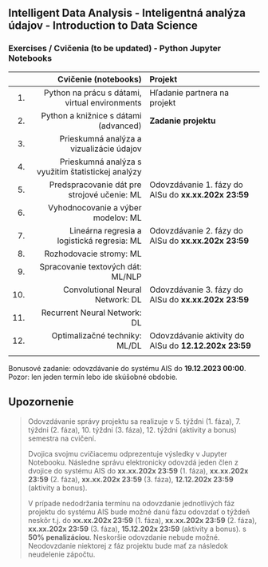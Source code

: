 ## Intelligent Data Analysis - Inteligentná analýza údajov - Introduction to Data Science 
### Exercises / Cvičenia (to be updated) - Python Jupyter Notebooks

|     | Cvičenie (notebooks)                                 | Projekt                                               |
| ---:| ---------------------------------------------------: | :-----------------------------------------------------|
| 1.  | Python na prácu s dátami, virtual environments       | Hľadanie partnera na projekt                          |
| 2.  | Python a knižnice s dátami (advanced)                | **Zadanie projektu**                                  |
| 3.  | Prieskumná analýza a vizualizácie údajov             |   |
| 4.  | Prieskumná analýza s využitím štatistickej analýzy   |   |
| 5.  | Predspracovanie dát pre strojové učenie: ML          | Odovzdávanie 1. fázy do AISu do **xx.xx.202x 23:59**  |
| 6.  | Vyhodnocovanie a výber modelov: ML                   |   |
| 7.  | Lineárna regresia a logistická regresia: ML          | Odovzdávanie 2. fázy do AISu do **xx.xx.202x 23:59**  |
| 8.  | Rozhodovacie stromy: ML                              |   |
| 9.  | Spracovanie textových dát: ML/NLP                    |   |
| 10. | Convolutional Neural Network: DL                     | Odovzdávanie 3. fázy do AISu do **xx.xx.202x 23:59**  |
| 11. | Recurrent Neural Network: DL	                       |   |
| 12. | Optimalizačné techniky: ML/DL                        | Odovzdávanie aktivity do AISu do **12.12.202x 23:59** |
|     |                                                      |   |

Bonusové zadanie: odovzdávanie do systému AIS do **19.12.2023 00:00**. Pozor: len jeden termín lebo ide skúšobné obdobie.

## Upozornenie

> Odovzdávanie správy projektu sa realizuje v
> 5. týždni (1. fáza),
> 7. týždni (2. fáza),
> 10. týždni (3. fáza),
> 12. týždni (aktivity a bonus) semestra na cvičení. 
> 
> Dvojica svojmu cvičiacemu odprezentuje výsledky v Jupyter Notebooku. Následne správu elektronicky odovzdá jeden člen z dvojice do systému AIS do
> **xx.xx.202x 23:59** (1. fáza),
> **xx.xx.202x 23:59** (2. fáza),
> **xx.xx.202x 23:59** (3. fáza),
> **12.12.202x 23:59** (aktivity a bonus).
> 
> V prípade nedodržania termínu na odovzdanie jednotlivých fáz projektu do systému AIS bude možné danú fázu odovzdať o týždeň neskôr t.j. do
> **xx.xx.202x 23:59** (1. fáza),
> **xx.xx.202x 23:59** (2. fáza),
> **xx.xx.202x 23:59** (3. fáza),
> **15.12.202x 23:59** (aktivity a bonus).
> s **50% penalizáciou**. 
> Neskoršie odovzdanie nebude možné. Neodovzdanie niektorej z fáz projektu bude mať za následok neudelenie zápočtu.
